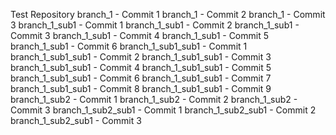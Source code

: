 Test Repository
branch_1 - Commit 1
branch_1 - Commit 2
branch_1 - Commit 3
branch_1_sub1 - Commit 1
branch_1_sub1 - Commit 2
branch_1_sub1 - Commit 3
branch_1_sub1 - Commit 4
branch_1_sub1 - Commit 5
branch_1_sub1 - Commit 6
branch_1_sub1_sub1 - Commit 1
branch_1_sub1_sub1 - Commit 2
branch_1_sub1_sub1 - Commit 3
branch_1_sub1_sub1 - Commit 4
branch_1_sub1_sub1 - Commit 5
branch_1_sub1_sub1 - Commit 6
branch_1_sub1_sub1 - Commit 7
branch_1_sub1_sub1 - Commit 8
branch_1_sub1_sub1 - Commit 9
branch_1_sub2 - Commit 1
branch_1_sub2 - Commit 2
branch_1_sub2 - Commit 3
branch_1_sub2_sub1 - Commit 1
branch_1_sub2_sub1 - Commit 2
branch_1_sub2_sub1 - Commit 3
